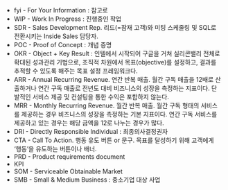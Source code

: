 
- fyi - For Your Information : 참고로
- WIP - Work In Progress : 진행중인 작업
- SDR - Sales Development Rep. 리드(=잠재 고객)와 미팅 스케줄링 및 SQL로 전환시키는 Inside Sales 담당자.
- POC - Proof of Concept : 개념 증명
- OKR - Object + Key Result : 인텔에서 시작되어 구글을 거쳐 실리콘밸리 전체로 확대된 성과관리 기법으로, 조직적 차원에서 목표(objective)를 설정하고, 결과를 추적할 수 있도록 해주는 목표 설정 프레임워크다.
- ARR - Annual Recurring Revenue. 연간 반복 매출. 월간 구독 매출을 12배로 산출하거나 연간 구독 매출로 전년도 대비 비즈니스의 성장을 측정하는 지표이다. 단발적인 서비스 제공 및 컨설팅을 통한 수익은 포함하지 않는다.
- MRR - Monthly Recurring Revenue. 월간 반복 매출. 월간 구독 형태의 서비스를 제공하는 경우 비즈니스의 성장을 측정하는 기본 지표이다. 연간 구독 서비스를 제공하고 있는 경우는 해당 금액을 12로 나누는 경우가 많다.
- DRI - Directly Responsible Individual : 최종의사결정권자
- CTA - Call To Action. 행동 유도 버튼 or 문구. 목표를 달성하기 위해 고객에게 ‘행동’을 유도하는 버튼이나 배너.
- PRD - Product requirements document
- KPI
- SOM - Serviceable Obtainable Market
- SMB - Small & Medium Business : 중소기업 대상 사업